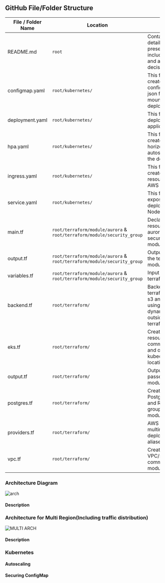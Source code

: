 ## GitHub File/Folder Structure

| File / Folder Name | Location | Usage |
| --- | --- | --- |
| README.md | `root` | Contains the details of contents present in the repo, including usage and architectural decisions |
| configmap.yaml | `root/kubernetes/` | This file is used to create the configmap with the json file to be mounted to the deployment |
| deployment.yaml | `root/kubernetes/` | This file is used to deploy the nodejs application |
| hpa.yaml | `root/kubernetes/` | This file is used to create the horizontal pod autoscaler to scale the deployment |
| ingress.yaml | `root/kubernetes/` | This file is used to create the ingress resource using AWS ALB |
| service.yaml | `root/kubernetes/` | This file is used to expose the deployment as a NodePort service |
| main.tf | `root/terraform/module/aurora` & `root/terraform/module/security_group` | Declaration of resources for the aurora and security_group modules |
| output.tf | `root/terraform/module/aurora` & `root/terraform/module/security_group` | Output values for the terraform modules |
| variables.tf | `root/terraform/module/aurora` & `root/terraform/module/security_group` | Input variables for terraform modules |
| backend.tf | `root/terraform/` | Backend to store terraform state in s3 and statelock using dynamodb(Created outside of this terraform) |
| eks.tf | `root/terraform/` | Creation of EKS resource using community module and output kubeconfig file location |
| output.tf | `root/terraform/` | Output values passed from modules |
| postgres.tf | `root/terraform/` | Creation of Aurora PostgreSQL RDS and RDS security groups using module |
| providers.tf | `root/terraform/` | AWS providers for multiregion deployments using aliases |
| vpc.tf | `root/terraform/` | Creation of VPC/subnets using community modules |


### Architecture Diagram

![arch](https://user-images.githubusercontent.com/48310743/209669630-91800b4e-9747-4d6a-bfbe-bb947da0d22e.png)

#### Description

### Architecture for Multi Region(Including traffic distribution)

![MULTI ARCH](https://user-images.githubusercontent.com/48310743/209669985-5ab689e4-797d-484b-9ee4-f9eac262854f.png)

#### Description

### Kubernetes

#### Autoscaling

#### Securing ConfigMap